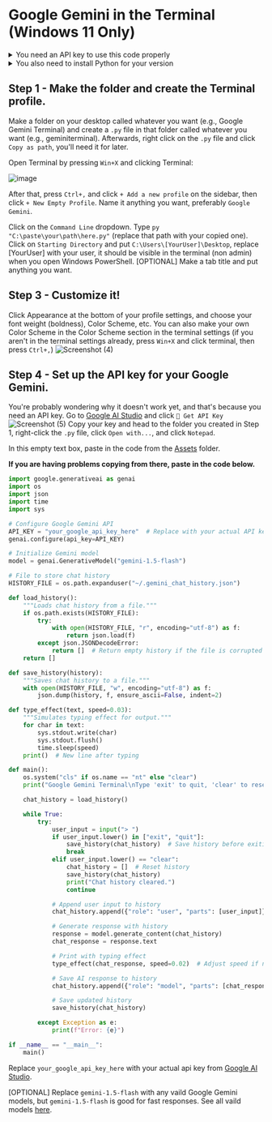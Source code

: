 # Google Gemini in the Terminal (Windows 11 Only)

<details>
  <summary>You need an API key to use this code properly</summary>
  Get it from https://aistudio.google.com/
</details>

<details>
  <summary>You also need to install Python for your version</summary>
  Go to https://python.org and install the correct version.
</details>

## Step 1 - Make the folder and create the Terminal profile.
Make a folder on your desktop called whatever you want (e.g., Google Gemini Terminal) and create a `.py` file in that folder called whatever you want (e.g., geminiterminal). Afterwards, right click on the `.py` file and click `Copy as path`, you'll need it for later.

Open Terminal by pressing `Win+X` and clicking Terminal:

![image](https://github.com/user-attachments/assets/09680f11-18eb-461c-81e7-617202e5523b)

After that, press `Ctrl+,` and click `+ Add a new profile` on the sidebar, then click `+ New Empty Profile`.
Name it anything you want, preferably `Google Gemini`.

Click on the `Command Line` dropdown. Type `py "C:\paste\your\path\here.py"` (replace that path with your copied one).
Click on `Starting Directory` and put `C:\Users\[YourUser]\Desktop`, replace [YourUser] with your user, it should be visible in the terminal (non admin) when you open Windows PowerShell.
[OPTIONAL] Make a tab title and put anything you want.

## Step 3 - Customize it!
Click Appearance at the bottom of your profile settings, and choose your font weight (boldness), Color Scheme, etc.
You can also make your own Color Scheme in the Color Scheme section in the terminal settings (if you aren't in the terminal settings already, press `Win+X` and click terminal, then press `Ctrl+,`)
![Screenshot (4)](https://github.com/user-attachments/assets/6da8954c-306e-4ed9-acec-8556e91370b2)

## Step 4 - Set up the API key for your Google Gemini.
You're probably wondering why it doesn't work yet, and that's because you need an API key.
Go to [Google AI Studio](https://aistudio.google.com) and click `🔑 Get API Key`
![Screenshot (5)](https://github.com/user-attachments/assets/27ae7603-0246-498c-b2de-2a55bebe0cca)
Copy your key and head to the folder you created in Step 1, right-click the `.py` file, click `Open with...`, and click `Notepad`.

In this empty text box, paste in the code from the [Assets](https://github.com/MrCryptographic/google-gemini-terminal/blob/main/Assets/geminiterminal.py) folder.

**If you are having problems copying from there, paste in the code below.**
```python
import google.generativeai as genai
import os
import json
import time
import sys

# Configure Google Gemini API
API_KEY = "your_google_api_key_here"  # Replace with your actual API key
genai.configure(api_key=API_KEY)

# Initialize Gemini model
model = genai.GenerativeModel("gemini-1.5-flash")

# File to store chat history
HISTORY_FILE = os.path.expanduser("~/.gemini_chat_history.json")

def load_history():
    """Loads chat history from a file."""
    if os.path.exists(HISTORY_FILE):
        try:
            with open(HISTORY_FILE, "r", encoding="utf-8") as f:
                return json.load(f)
        except json.JSONDecodeError:
            return []  # Return empty history if the file is corrupted
    return []

def save_history(history):
    """Saves chat history to a file."""
    with open(HISTORY_FILE, "w", encoding="utf-8") as f:
        json.dump(history, f, ensure_ascii=False, indent=2)

def type_effect(text, speed=0.03):
    """Simulates typing effect for output."""
    for char in text:
        sys.stdout.write(char)
        sys.stdout.flush()
        time.sleep(speed)
    print()  # New line after typing

def main():
    os.system("cls" if os.name == "nt" else "clear")
    print("Google Gemini Terminal\nType 'exit' to quit, 'clear' to reset history.\n")

    chat_history = load_history()

    while True:
        try:
            user_input = input("> ")
            if user_input.lower() in ["exit", "quit"]:
                save_history(chat_history)  # Save history before exiting
                break
            elif user_input.lower() == "clear":
                chat_history = []  # Reset history
                save_history(chat_history)
                print("Chat history cleared.")
                continue

            # Append user input to history
            chat_history.append({"role": "user", "parts": [user_input]})

            # Generate response with history
            response = model.generate_content(chat_history)
            chat_response = response.text

            # Print with typing effect
            type_effect(chat_response, speed=0.02)  # Adjust speed if needed

            # Save AI response to history
            chat_history.append({"role": "model", "parts": [chat_response]})

            # Save updated history
            save_history(chat_history)

        except Exception as e:
            print(f"Error: {e}")

if __name__ == "__main__":
    main()
```
Replace `your_google_api_key_here` with your actual api key from [Google AI Studio](https://aistudio.google.com).

[OPTIONAL] Replace `gemini-1.5-flash` with any vaild Google Gemini models, but `gemini-1.5-flash` is good for fast responses. See all vaild models [here](https://cloud.google.com/vertex-ai/generative-ai/docs/learn/models).
